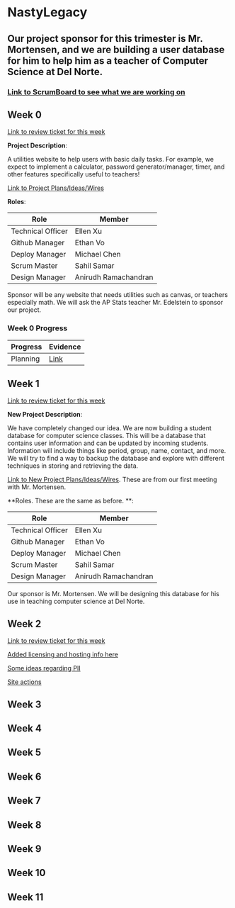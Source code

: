# NastyLegacy

## Our project sponsor for this trimester is Mr. Mortensen, and we are building a user database for him to help him as a teacher of Computer Science at Del Norte.
### [Link to ScrumBoard to see what we are working on](https://github.com/NastyLegacy/NastyLegacy/projects/1)

## Week 0

[Link to review ticket for this week](https://github.com/NastyEthan/NastyLegacy/issues/1)

**Project Description**:

A utilities website to help users with basic daily tasks. For example, we expect to implement a calculator, password generator/manager, timer, and other features specifically useful to teachers! 

[Link to Project Plans/Ideas/Wires](https://github.com/NastyLegacy/NastyLegacy/wiki/Old-Project-Plans-Ideas-Wires) 

**Roles**:

|Role| Member |
| - | - |
| Technical Officer | Ellen Xu |
| Github Manager | Ethan Vo |
| Deploy Manager | Michael Chen |
| Scrum Master | Sahil Samar |
| Design Manager | Anirudh Ramachandran |

Sponsor will be any website that needs utilities such as canvas, or teachers especially math. We will ask the AP Stats teacher Mr. Edelstein to sponsor our project. 

### Week 0 Progress

| Progress | Evidence |
| - | - |
| Planning | [Link](https://github.com/NastyEthan/NastyLegacy/issues/1) |

## Week 1

[Link to review ticket for this week](https://github.com/NastyLegacy/NastyLegacy/issues/14)

**New Project Description**:

We have completely changed our idea. We are now building a student database for computer science classes. This will be a database that contains user information and can be updated by incoming students. Information will include things like period, group, name, contact, and more. We will try to find a way to backup the database and explore with different techniques in storing and retrieving the data.

[Link to New Project Plans/Ideas/Wires](https://nastylegacy.github.io/NastyLegacy/docs/req). These are from our first meeting with Mr. Mortensen.

**Roles. These are the same as before. **:

|Role| Member |
| - | - |
| Technical Officer | Ellen Xu |
| Github Manager | Ethan Vo |
| Deploy Manager | Michael Chen |
| Scrum Master | Sahil Samar |
| Design Manager | Anirudh Ramachandran |

Our sponsor is Mr. Mortensen. We will be designing this database for his use in teaching computer science at Del Norte. 

## Week 2

[Link to review ticket for this week](https://github.com/NastyLegacy/NastyLegacy/issues/21)

[Added licensing and hosting info here](https://github.com/NastyLegacy/NastyLegacy/issues/21)

[Some ideas regarding PII](https://nastylegacy.github.io/NastyLegacy/docs/ideas)

[Site actions](https://nastylegacy.github.io/NastyLegacy/docs/siteActions)

## Week 3

## Week 4

## Week 5

## Week 6

## Week 7

## Week 8

## Week 9

## Week 10

## Week 11

